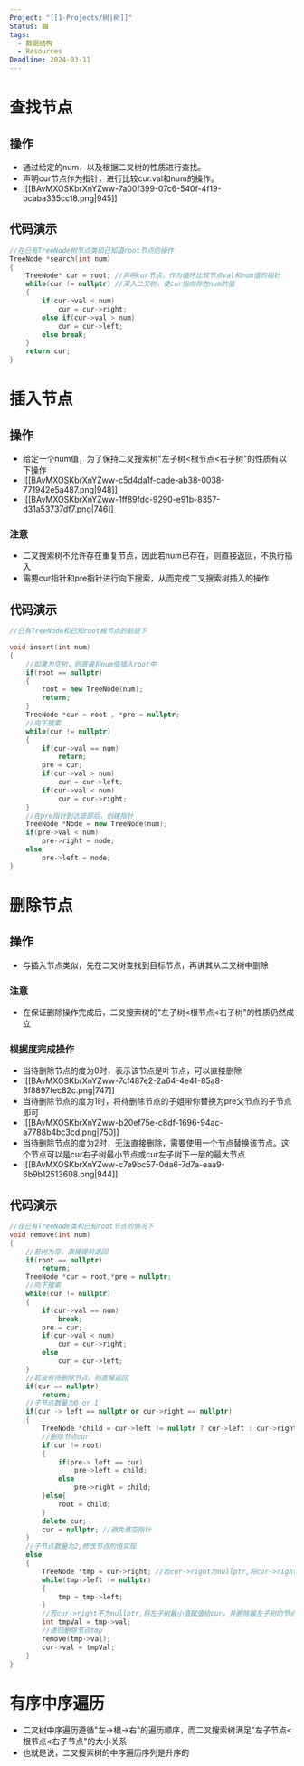 ```yaml
---
Project: "[[1-Projects/树|树]]"
Status: 🟩
tags:
  - 数据结构
  - Resources
Deadline: 2024-03-11
---
```

# 查找节点
## 操作
- 通过给定的num，以及根据二叉树的性质进行查找。
- 声明cur节点作为指针，进行比较cur.val和num的操作。
- ![[BAvMXOSKbrXnYZww-7a00f399-07c6-540f-4f19-bcaba335cc18.png|945]]



## 代码演示
```cpp
//在已有TreeNode树节点类和已知道root节点的操作
TreeNode *search(int num)
{
	TreeNode* cur = root; //声明cur节点，作为循环比较节点val和num值的指针
	while(cur != nullptr) //深入二叉树，使cur指向存在num的值
	{
		if(cur->val < num)
			cur = cur->right;
		else if(cur->val > num)
			cur = cur->left;
		else break;
	}
	return cur;
}
```




# 插入节点
## 操作
- 给定一个num值，为了保持二叉搜索树"左子树<根节点<右子树"的性质有以下操作
- ![[BAvMXOSKbrXnYZww-c5d4da1f-cade-ab38-0038-771942e5a487.png|948]]
- ![[BAvMXOSKbrXnYZww-1ff89fdc-9290-e91b-8357-d31a53737df7.png|746]]
### 注意
- 二叉搜索树不允许存在重复节点，因此若num已存在，则直接返回，不执行插入
- 需要cur指针和pre指针进行向下搜索，从而完成二叉搜索树插入的操作





## 代码演示
```cpp
//已有TreeNode和已知root根节点的前提下

void insert(int num)
{
	//如果为空树，则直接将num值插入root中
	if(root == nullptr)
	{
		root = new TreeNode(num);
		return;
	}
	TreeNode *cur = root , *pre = nullptr;
	//向下搜索
	while(cur != nullptr)
	{
		if(cur->val == num)
			return;
		pre = cur;
		if(cur->val > num)
			cur = cur->left;
		if(cur->val < num)
			cur = cur->right;
	}
	//在pre指针到达底部后，创建指针
	TreeNode *Node = new TreeNode(num);
	if(pre->val < num)
		pre->right = node;
	else
		pre->left = node;
}
```

# 删除节点
## 操作
- 与插入节点类似，先在二叉树查找到目标节点，再讲其从二叉树中删除
### 注意
- 在保证删除操作完成后，二叉搜索树的"左子树<根节点<右子树"的性质仍然成立
### 根据度完成操作
- 当待删除节点的度为0时，表示该节点是叶节点，可以直接删除
- ![[BAvMXOSKbrXnYZww-7cf487e2-2a64-4e41-85a8-3f8897fec82c.png|747]]
- 当待删除节点的度为1时，将待删除节点的子姐带你替换为pre父节点的子节点即可
- ![[BAvMXOSKbrXnYZww-b20ef75e-c8df-1696-94ac-a7788b4bc3cd.png|750]]
- 当待删除节点的度为2时，无法直接删除，需要使用一个节点替换该节点。这个节点可以是cur右子树最小节点或cur左子树下一层的最大节点
- ![[BAvMXOSKbrXnYZww-c7e9bc57-0da6-7d7a-eaa9-6b9b12513608.png|944]]



## 代码演示
```cpp
//在已有TreeNode类和已知root节点的情况下
void remove(int num)
{
	//若树为空，直接提前返回
	if(root == nullptr)
		return;
	TreeNode *cur = root,*pre = nullptr;
	//向下搜索
	while(cur != nullptr)
	{
		if(cur->val == num)
			break;
		pre = cur;
		if(cur->val < num)
			cur = cur->right;
		else 
			cur = cur->left;
	}
	//若没有待删除节点，则直接返回
	if(cur == nullptr)
		return;
	//子节点数量为0 or 1
	if(cur -> left == nullptr or cur->right == nullptr)
	{
		TreeNode *child = cur->left != nullptr ? cur->left : cur->right;
		//删除节点cur
		if(cur != root)
		{
			if(pre-> left == cur)
				pre->left = child;
			else
				pre->right = child;
		}else{
			root = child;
		}
		delete cur;
		cur = nullptr; //避免悬空指针
	}
	//子节点数量为2,修改节点的值实现
	else
	{
		TreeNode *tmp = cur->right; //若cur->right为nullptr,将cur->right的val赋值给cur,并删除cur->right
		while(tmp->left != nullptr)
		{
			tmp = tmp->left;
		}
		//若cur->right不为nullptr,将左子树最小值赋值给cur，并删除最左子树的节点
		int tmpVal = tmp->val;
		//递归删除节点tmp
		remove(tmp->val);
		cur->val = tmpVal;
	}
}
```

# 有序中序遍历
- 二叉树中序遍历遵循"左->根->右"的遍历顺序，而二叉搜索树满足"左子节点<根节点<右子节点"的大小关系
- 也就是说，二叉搜索树的中序遍历序列是升序的



